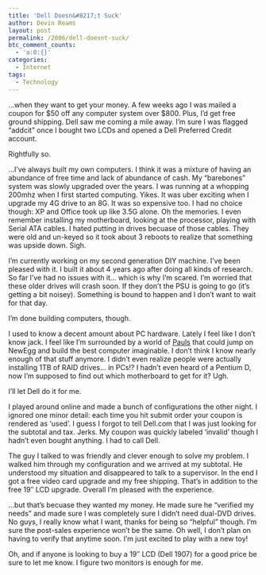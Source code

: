 ```yaml
---
title: 'Dell Doesn&#8217;t Suck'
author: Devin Reams
layout: post
permalink: /2006/dell-doesnt-suck/
btc_comment_counts:
  - 'a:0:{}'
categories:
  - Internet
tags:
  - Technology
---
```

&#8230;when they want to get your money. A few weeks ago I was mailed a coupon for $50 off any computer system over $800. Plus, I&#8217;d get free ground shipping. Dell saw me coming a mile away. I&#8217;m sure I was flagged &#8220;addcit&#8221; once I bought two LCDs and opened a Dell Preferred Credit account.

Rightfully so.

&#8230;I&#8217;ve always built my own computers. I think it was a mixture of having an abundance of free time and lack of abundance of cash. My &#8220;barebones&#8221; system was slowly upgraded over the years. I was running at a whopping 200mhz when I first started computing. Yikes. It was uber exciting when I upgrade my 4G drive to an 8G. It was so expensive too. I had no choice though: XP and Office took up like 3.5G alone. Oh the memories. I even remember installing my motherboard, looking at the processor, playing with Serial ATA cables. I hated putting in drives becuase of those cables. They were old and un-keyed so it took about 3 reboots to realize that something was upside down. Sigh.

I&#8217;m currently working on my second generation DIY machine. I&#8217;ve been pleased with it. I built it about 4 years ago after doing all kinds of research. So far I&#8217;ve had no issues with it&#8230; which is why I&#8217;m scared. I&#8217;m worried that these older drives will crash soon. If they don&#8217;t the PSU is going to go (it&#8217;s getting a bit noisey). Something is bound to happen and I don&#8217;t want to wait for that day.

I&#8217;m done building computers, though.

I used to know a decent amount about PC hardware. Lately I feel like I don&#8217;t know jack. I feel like I&#8217;m surrounded by a world of [Pauls][1] that could jump on NewEgg and build the best computer imaginable. I don&#8217;t think I know nearly enough of that stuff anymore. I didn&#8217;t even realize people were actually installing 1TB of RAID drives&#8230; in PCs!? I hadn&#8217;t even heard of a Pentium D, now I&#8217;m supposed to find out which motherboard to get for it? Ugh.

I&#8217;ll let Dell do it for me.

I played around online and made a bunch of configurations the other night. I ignored one minor detail: each time you hit submit order your coupon is rendered as &#8216;used&#8217;. I guess I forgot to tell Dell.com that I was just looking for the subtotal and tax. Jerks. My coupon was quickly labeled &#8216;invalid&#8217; though I hadn&#8217;t even bought anything. I had to call Dell.

The guy I talked to was friendly and clever enough to solve my problem. I walked him through my configuration and we arrived at my subtotal. He understood my situation and disappeared to talk to a supervisor. In the end I got a free video card upgrade and my free shipping. That&#8217;s in addition to the free 19&#8243; LCD upgrade. Overall I&#8217;m pleased with the experience.

&#8230;but that&#8217;s becuase they wanted my money. He made sure he &#8220;verified my needs&#8221; and made sure I was completely sure I didn&#8217;t need dual-DVD drives. No guys, I really know what I want, thanks for being so &#8220;helpful&#8221; though. I&#8217;m sure the post-sales experience won&#8217;t be the same. Oh well, I don&#8217;t plan on having to verify that anytime soon. I&#8217;m just excited to play with a new toy!

Oh, and if anyone is looking to buy a 19&#8243; LCD (Dell 1907) for a good price be sure to let me know. I figure two monitors is enough for me.

 [1]: http://www.paulstamatiou.com/